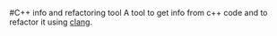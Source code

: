 #C++ info and refactoring tool
A tool to get info from c++ code and to refactor it using [clang](http://clang.llvm.org/).
